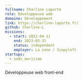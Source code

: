```yaml
---
fullname: Charline Laporte
role: Développeuse web
domaine: Développement
link: https://charline-laporte.fr/
github: Charline-L
missions:
  - start: 2022-04-11
    end: 2023-03-31
    status: independent
    employer: La zone / Scopyleft
startups:
  - sndv_maritime
---
```


Développeuse web front-end
